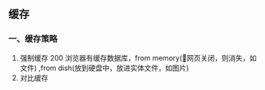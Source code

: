 ## 缓存

### 一、缓存策略
1. 强制缓存 200 浏览器有缓存数据库，from memory(网页关闭，则消失，如文件) ,from dish(放到硬盘中，放进实体文件，如图片)
2. 对比缓存